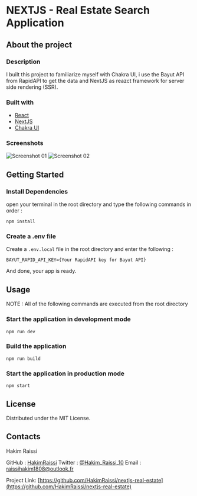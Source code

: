 # NEXTJS - Real Estate Search Application

## About the project

### Description

I built this project to familiarize myself with Chakra UI, i use the Bayut API from RapidAPI to get the data and NextJS as reazct framework for server side rendering (SSR).


### Built with


- [React](https://reactjs.org/)
- [NextJS](https://nextjs.org/)
- [Chakra UI](https://chakra-ui.com/)


### Screenshots

![Screenshot 01](https://res.cloudinary.com/dard8s66g/image/upload/v1650929692/demos/next-real-estate/Capture_d_%C3%A9cran_2022-04-26_013322_rzoyfk.png)
![Screenshot 02](https://res.cloudinary.com/dard8s66g/image/upload/v1650929692/demos/next-real-estate/Capture_d_%C3%A9cran_2022-04-26_013414_fpri35.png)

## Getting Started

### Install Dependencies

open your terminal in the root directory and type the following commands in order :

```
npm install

```

### Create a .env file

Create a `.env.local` file in the root directory and enter the following :

```
BAYUT_RAPID_API_KEY={Your RapidAPI key for Bayut API}

```

And done, your app is ready.

## Usage

NOTE : All of the following commands are executed from the root directory

### Start the application in development mode

```
npm run dev
```

### Build the application

```
npm run build
```

### Start the application in production mode

```
npm start
```


## License

Distributed under the MIT License.

## Contacts

Hakim Raissi

GitHub : [HakimRaissi](https://github.com/HakimRaissi/)
Twitter : [@Hakim_Raissi_10](https://twitter.com/Hakim_Raissi_10)
Email : <raissihakim1808@outlook.fr>

Project Link: [https://github.com/HakimRaissi/nextjs-real-estate](https://github.com/HakimRaissi/nextjs-real-estate)